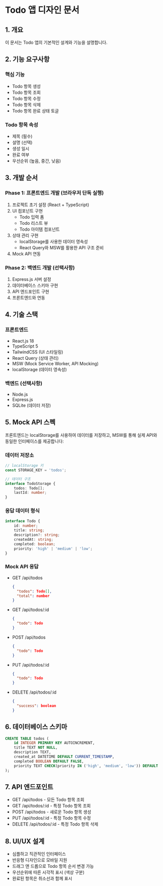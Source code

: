 # Todo 앱 디자인 문서

## 1. 개요
이 문서는 Todo 앱의 기본적인 설계와 기능을 설명합니다.

## 2. 기능 요구사항
### 핵심 기능
- Todo 항목 생성
- Todo 항목 조회
- Todo 항목 수정
- Todo 항목 삭제
- Todo 항목 완료 상태 토글

### Todo 항목 속성
- 제목 (필수)
- 설명 (선택)
- 생성 일시
- 완료 여부
- 우선순위 (높음, 중간, 낮음)

## 3. 개발 순서
### Phase 1: 프론트엔드 개발 (브라우저 단독 실행)
1. 프로젝트 초기 설정 (React + TypeScript)
2. UI 컴포넌트 구현
   - Todo 입력 폼
   - Todo 리스트 뷰
   - Todo 아이템 컴포넌트
3. 상태 관리 구현
   - localStorage를 사용한 데이터 영속성
   - React Query와 MSW를 활용한 API 구조 준비
4. Mock API 연동

### Phase 2: 백엔드 개발 (선택사항)
1. Express.js 서버 설정
2. 데이터베이스 스키마 구현
3. API 엔드포인트 구현
4. 프론트엔드와 연동

## 4. 기술 스택
### 프론트엔드
- React.js 18
- TypeScript 5
- TailwindCSS (UI 스타일링)
- React Query (상태 관리)
- MSW (Mock Service Worker, API Mocking)
- localStorage (데이터 영속성)

### 백엔드 (선택사항)
- Node.js
- Express.js
- SQLite (데이터 저장)

## 5. Mock API 스펙
프론트엔드는 localStorage를 사용하여 데이터를 저장하고, MSW를 통해 실제 API와 동일한 인터페이스를 제공합니다:

### 데이터 저장소
```typescript
// localStorage 키
const STORAGE_KEY = 'todos';

// 데이터 구조
interface TodoStorage {
    todos: Todo[];
    lastId: number;
}
```

### 응답 데이터 형식
```typescript
interface Todo {
    id: number;
    title: string;
    description?: string;
    createdAt: string;
    completed: boolean;
    priority: 'high' | 'medium' | 'low';
}
```

### Mock API 응답
- GET /api/todos
  ```json
  {
    "todos": Todo[],
    "total": number
  }
  ```
- GET /api/todos/:id
  ```json
  {
    "todo": Todo
  }
  ```
- POST /api/todos
  ```json
  {
    "todo": Todo
  }
  ```
- PUT /api/todos/:id
  ```json
  {
    "todo": Todo
  }
  ```
- DELETE /api/todos/:id
  ```json
  {
    "success": boolean
  }
  ```

## 6. 데이터베이스 스키마
```sql
CREATE TABLE todos (
    id INTEGER PRIMARY KEY AUTOINCREMENT,
    title TEXT NOT NULL,
    description TEXT,
    created_at DATETIME DEFAULT CURRENT_TIMESTAMP,
    completed BOOLEAN DEFAULT FALSE,
    priority TEXT CHECK(priority IN ('high', 'medium', 'low')) DEFAULT 'medium'
);
```

## 7. API 엔드포인트
- GET /api/todos - 모든 Todo 항목 조회
- GET /api/todos/:id - 특정 Todo 항목 조회
- POST /api/todos - 새로운 Todo 항목 생성
- PUT /api/todos/:id - 특정 Todo 항목 수정
- DELETE /api/todos/:id - 특정 Todo 항목 삭제

## 8. UI/UX 설계
- 심플하고 직관적인 인터페이스
- 반응형 디자인으로 모바일 지원
- 드래그 앤 드롭으로 Todo 항목 순서 변경 가능
- 우선순위에 따른 시각적 표시 (색상 구분)
- 완료된 항목은 취소선과 함께 표시
